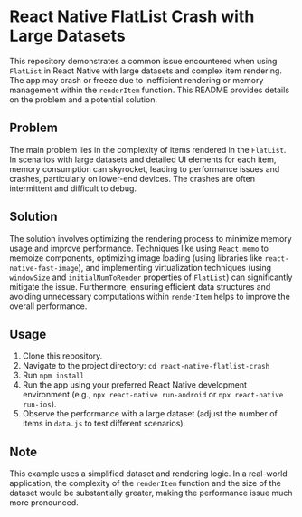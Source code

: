 # React Native FlatList Crash with Large Datasets

This repository demonstrates a common issue encountered when using `FlatList` in React Native with large datasets and complex item rendering.  The app may crash or freeze due to inefficient rendering or memory management within the `renderItem` function. This README provides details on the problem and a potential solution.

## Problem

The main problem lies in the complexity of items rendered in the `FlatList`. In scenarios with large datasets and detailed UI elements for each item, memory consumption can skyrocket, leading to performance issues and crashes, particularly on lower-end devices.  The crashes are often intermittent and difficult to debug.

## Solution

The solution involves optimizing the rendering process to minimize memory usage and improve performance. Techniques like using `React.memo` to memoize components, optimizing image loading (using libraries like `react-native-fast-image`), and implementing virtualization techniques (using `windowSize` and `initialNumToRender` properties of `FlatList`) can significantly mitigate the issue.  Furthermore, ensuring efficient data structures and avoiding unnecessary computations within `renderItem` helps to improve the overall performance.

## Usage

1. Clone this repository.
2. Navigate to the project directory: `cd react-native-flatlist-crash`
3. Run `npm install`
4. Run the app using your preferred React Native development environment (e.g., `npx react-native run-android` or `npx react-native run-ios`).
5. Observe the performance with a large dataset (adjust the number of items in `data.js` to test different scenarios).

## Note

This example uses a simplified dataset and rendering logic. In a real-world application, the complexity of the `renderItem` function and the size of the dataset would be substantially greater, making the performance issue much more pronounced.
